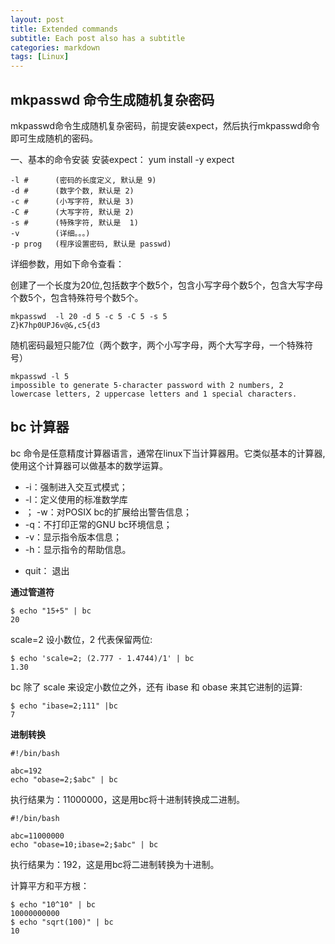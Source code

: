 ```yaml
---
layout: post
title: Extended commands
subtitle: Each post also has a subtitle
categories: markdown
tags: [Linux]
---
```


## mkpasswd 命令生成随机复杂密码

mkpasswd命令生成随机复杂密码，前提安装expect，然后执行mkpasswd命令即可生成随机的密码。

一、基本的命令安装
安装expect：   yum install -y expect


    -l #      (密码的长度定义, 默认是 9)
    -d #      (数字个数, 默认是 2)
    -c #      (小写字符, 默认是 3)
    -C #      (大写字符, 默认是 2)
    -s #      (特殊字符, 默认是  1)
    -v        (详细。。。)
    -p prog   (程序设置密码, 默认是 passwd)

详细参数，用如下命令查看：

创建了一个长度为20位,包括数字个数5个，包含小写字母个数5个，包含大写字母个数5个，包含特殊符号个数5个。

```
mkpasswd  -l 20 -d 5 -c 5 -C 5 -s 5 
Z}K7hp0UPJ6v@&,c5{d3
```

随机密码最短只能7位（两个数字，两个小写字母，两个大写字母，一个特殊符号）

```
mkpasswd -l 5
impossible to generate 5-character password with 2 numbers, 2 lowercase letters, 2 uppercase letters and 1 special characters.

```



## bc 计算器

bc 命令是任意精度计算器语言，通常在linux下当计算器用。它类似基本的计算器, 使用这个计算器可以做基本的数学运算。

- -i：强制进入交互式模式；
- -l：定义使用的标准数学库
- ； -w：对POSIX bc的扩展给出警告信息；
- -q：不打印正常的GNU bc环境信息；
- -v：显示指令版本信息；
- -h：显示指令的帮助信息。

+ quit： 退出

**通过管道符**

```
$ echo "15+5" | bc
20
```

scale=2 设小数位，2 代表保留两位:

```
$ echo 'scale=2; (2.777 - 1.4744)/1' | bc
1.30
```

bc 除了 scale 来设定小数位之外，还有 ibase 和 obase 来其它进制的运算:

```
$ echo "ibase=2;111" |bc
7
```

**进制转换**

```
#!/bin/bash

abc=192 
echo "obase=2;$abc" | bc
```

执行结果为：11000000，这是用bc将十进制转换成二进制。

```
#!/bin/bash 

abc=11000000 
echo "obase=10;ibase=2;$abc" | bc
```

执行结果为：192，这是用bc将二进制转换为十进制。

计算平方和平方根：

```
$ echo "10^10" | bc 
10000000000
$ echo "sqrt(100)" | bc
10
```
